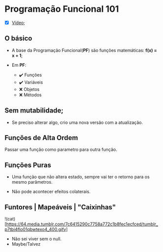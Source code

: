 # Programação Funcional 101
- [x] [Vídeo](https://www.youtube.com/watch?v=GxnbUqPwuKw);

## O básico

- A base da Programação Funcional(**PF**) são funções matemáticas: **f(x) = x + 1**;

- Em **PF**:
  - :heavy_check_mark: Funções
  - :heavy_check_mark: Variáveis
  - :x: Objetos
  - :x: Métodos

## Sem mutabilidade;
  - Se preciso alterar algo, crio uma nova versão com a atualização.

## Funções de Alta Ordem

Passar uma função como parametro para outra função.

## Funções Puras

- Uma função que não altera estado, sempre vai ter o retorno para os mesmo parâmetros.

- Não pode acontecer efeitos colaterais.

## Funtores | Mapeáveis | "Caixinhas"

!(cat)[https://64.media.tumblr.com/7c6415290c7758a772c1b8fec1ecfced/tumblr_p7tbi4flo01qbwtexo4_400.gifv]

- Não sei viver sem o null. 
- Maybe/Talvez 

